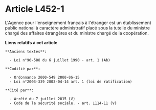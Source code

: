 # Article L452-1

L'Agence pour l'enseignement français à l'étranger est un établissement public national à caractère administratif placé sous
la tutelle du ministre chargé des affaires étrangères et du ministre chargé de la coopération.

**Liens relatifs à cet article**

	**Anciens textes**:

	  - Loi n°90-588 du 6 juillet 1990 - art. 1 (Ab)

	**Codifié par**:

	  - Ordonnance 2000-549 2000-06-15
	  - Loi n°2003-339 2003-04-14 art. 1 (loi de ratification)

	**Cité par**:

	  - Arrêté du 7 juillet 2015 (V)
	  - Code de la sécurité sociale. - art. L114-11 (V)
